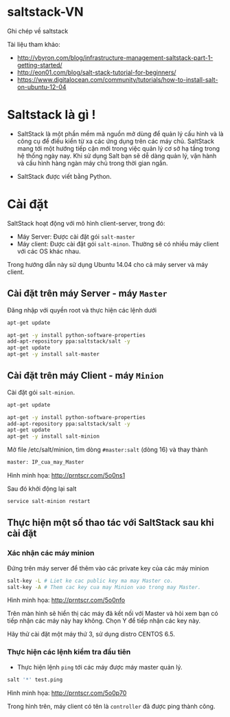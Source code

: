 saltstack-VN
============

Ghi chép về saltstack

Tài liệu tham khảo:

* http://vbyron.com/blog/infrastructure-management-saltstack-part-1-getting-started/
* http://eon01.com/blog/salt-stack-tutorial-for-beginners/
* https://www.digitalocean.com/community/tutorials/how-to-install-salt-on-ubuntu-12-04


# Saltstack là gì !

- SaltStack là một phần mềm mã nguồn mở dùng để quản lý cấu hình và là công cụ để điều kiển từ xa các ứng dụng trên các máy chủ. SaltStack mang tới một hướng tiếp cận mới trong việc quản lý cơ sở hạ tầng trong hệ thống ngày nay. Khi sử dụng Salt bạn sẽ dễ dàng quản lý, vận hành và cấu hình hàng ngàn máy chủ trong thời gian ngắn. 

- SaltStack được viết bằng Python.


# Cài đặt 

SaltStack hoạt động với mô hình client-server, trong đó:
* Máy Server: Được cài đặt gói `salt-master`
* Máy client: Được cài đặt gói `salt-minon`. Thường sẽ có nhiều máy client với các OS khác nhau.

Trong hướng dẫn này sử dụng Ubuntu 14.04 cho cả máy server và máy client.

## Cài đặt trên máy Server - máy `Master`

Đăng nhập với quyền root và thực hiện các lệnh dưới

```sh
apt-get update

apt-get -y install python-software-properties
add-apt-repository ppa:saltstack/salt -y
apt-get update
apt-get -y install salt-master
```

## Cài đặt trên máy Client - máy `Minion`

Cài đặt gói `salt-minion`. 
```sh
apt-get update

apt-get -y install python-software-properties
add-apt-repository ppa:saltstack/salt -y
apt-get update
apt-get -y install salt-minion
```

Mở file /etc/salt/minion, tìm dòng `#master:salt` (dòng 16) và thay thành 

```sh
master: IP_cua_may_Master
```

Hình minh họa: http://prntscr.com/5o0ns1

Sau đó khởi động lại salt
```sh
service salt-minion restart
```

## Thực hiện một số thao tác với SaltStack sau khi cài đặt
### Xác nhận các máy minion 
Đứng trên máy server để thêm vào các private key của các máy minion

```sh
salt-key -L # Liet ke cac public key ma may Master co.
salt-key -A # Them cac key cua may Minion vao trong may Master.
```
Hình minh họa: http://prntscr.com/5o0nfo

Trên màn hình sẽ hiển thị các máy đã kết nối với Master và hỏi xem bạn có tiếp nhận các máy này hay không. Chọn Y để tiếp nhận các key này.

Hãy thử cài đặt một máy thứ 3, sử dụng distro CENTOS 6.5.

### Thực hiện các lệnh kiểm tra đầu tiên

- Thực hiện lệnh `ping` tới các máy được máy master quản lý.

```sh
salt '*' test.ping
```

Hình minh họa: http://prntscr.com/5o0p70

Trong hình trên, máy client có tên là `controller` đã được ping thành công.


